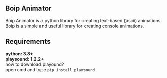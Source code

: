 ## Boip Animator
Boip Animator is a python library for creating text-based (ascii) animations.<br>
Boip is a simple and useful library for creating console animations.<br>

## Requirements
**python: 3.8+**<br>
**playsound: 1.2.2+**<br>
how to download playound?<br>
open cmd and type `pip install playsound`
